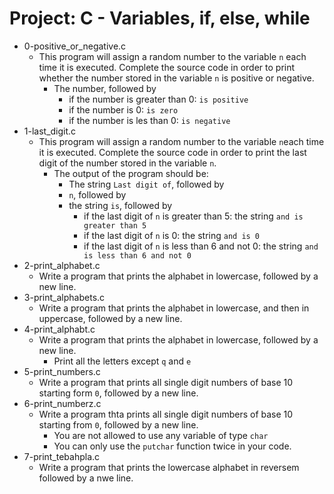 # Project: C - Variables, if, else, while

*  0-positive_or_negative.c
   - This program will assign a random number to the variable `n` each time it is executed. Complete the source code in order to print whether the number stored in the variable `n` is positive or negative.
     - The number, followed by
       - if the number is greater than 0: `is positive`
       - if the number is 0: `is zero`
       - if the number is les than 0: `is negative`
*  1-last_digit.c
   - This program will assign a random number to the variable `n`each time it is executed. Complete the source code in order to print the last digit of the number stored in the variable `n`.
     - The output of the program should be:
       - The string `Last digit of`, followed by
       - `n`, followed by
       - the string `is`, followed by
         -  if the last digit of `n` is greater than 5: the string `and is greater than 5`
         -  if the last digit of `n` is 0: the string `and is 0`
         -  if the last digit of `n` is less than 6 and not 0: the string `and is less than 6 and not 0`
*  2-print_alphabet.c
   - Write a program that prints the alphabet in lowercase, followed by a new line.
*  3-print_alphabets.c
   - Write a program that prints the alphabet in lowercase, and then in uppercase, followed by a new line.
*  4-print_alphabt.c
   - Write a program that prints the alphabet in lowercase, followed by a new line.
     - Print all the letters except `q` and `e` 
*  5-print_numbers.c
   - Write a program that prints all single digit numbers of base 10 starting form `0`, followed by a new line.
*  6-print_numberz.c
   - Write a program thta prints all single digit numbers of base 10 starting from `0`, followed by a new line.
     - You are not allowed to use any variable of type `char`
     - You can only use the `putchar` function twice in your code.
*  7-print_tebahpla.c
   - Write a program that prints the lowercase alphabet in reversem followed by a nwe line. 
